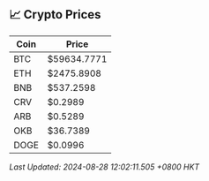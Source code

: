 ## 📈 Crypto Prices

| Coin | Price |
| ---- | ----- |
| BTC | $59634.7771 |
| ETH | $2475.8908 |
| BNB | $537.2598 |
| CRV | $0.2989 |
| ARB | $0.5289 |
| OKB | $36.7389 |
| DOGE | $0.0996 |

_Last Updated: 2024-08-28 12:02:11.505 +0800 HKT_
